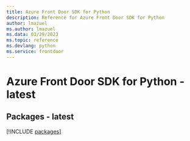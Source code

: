 ```yaml
---
title: Azure Front Door SDK for Python
description: Reference for Azure Front Door SDK for Python
author: lmazuel
ms.author: lmazuel
ms.data: 03/29/2023
ms.topic: reference
ms.devlang: python
ms.service: frontdoor
---
```

# Azure Front Door SDK for Python - latest
## Packages - latest
[!INCLUDE [packages](front-door-index.md)]